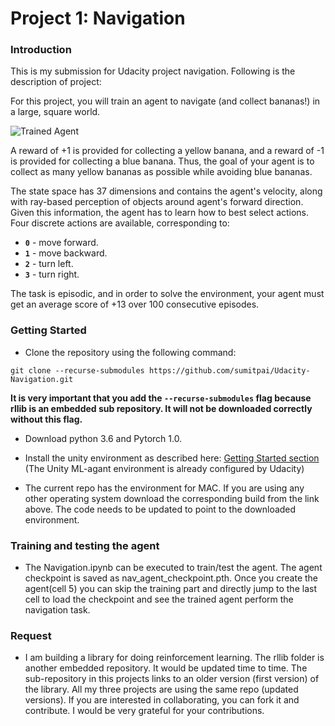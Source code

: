 [//]: # (Image References)

[image1]: https://user-images.githubusercontent.com/10624937/42135619-d90f2f28-7d12-11e8-8823-82b970a54d7e.gif "Trained Agent"

# Project 1: Navigation

### Introduction

This is my submission for Udacity project navigation. Following is the description of project:

For this project, you will train an agent to navigate (and collect bananas!) in a large, square world.  

![Trained Agent][image1]

A reward of +1 is provided for collecting a yellow banana, and a reward of -1 is provided for collecting a blue banana.  Thus, the goal of your agent is to collect as many yellow bananas as possible while avoiding blue bananas.  

The state space has 37 dimensions and contains the agent's velocity, along with ray-based perception of objects around agent's forward direction.  Given this information, the agent has to learn how to best select actions.  Four discrete actions are available, corresponding to:
- **`0`** - move forward.
- **`1`** - move backward.
- **`2`** - turn left.
- **`3`** - turn right.

The task is episodic, and in order to solve the environment, your agent must get an average score of +13 over 100 consecutive episodes.

### Getting Started

- Clone the repository using the following command:

`git clone --recurse-submodules https://github.com/sumitpai/Udacity-Navigation.git`

**It is very important that you add the `--recurse-submodules` flag because rllib is an embedded sub repository. It will not be downloaded correctly without this flag.**

- Download python 3.6 and Pytorch 1.0.

- Install the unity environment as described here: [Getting Started section](https://github.com/udacity/deep-reinforcement-learning/blob/master/p1_navigation/README.md) (The Unity ML-agant environment is already configured by Udacity)

- The current repo has the environment for MAC. If you are using any other operating system download the corresponding build from the link above. The code needs to be updated to point to the downloaded environment.

### Training and testing the agent

- The Navigation.ipynb can be executed to train/test the agent. The agent checkpoint is saved as nav_agent_checkpoint.pth. Once you create the agent(cell 5) you can skip the training part and directly jump to the last cell to load the checkpoint and see the trained agent perform the navigation task.

### Request

- I am building a library for doing reinforcement learning. The rllib folder is another embedded repository. It would be updated time to time. The sub-repository in this projects links to an older version (first version) of the library. All my three projects are using the same repo (updated versions). If you are interested in collaborating, you can fork it and contribute. I would be very grateful for your contributions.


